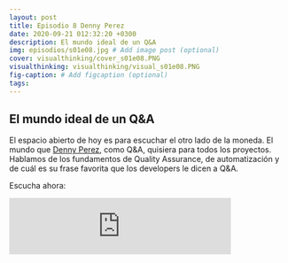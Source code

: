 ```yaml
---
layout: post
title: Episodio 8 Denny Perez
date: 2020-09-21 012:32:20 +0300
description: El mundo ideal de un Q&A
img: episodios/s01e08.jpg # Add image post (optional)
cover: visualthinking/cover_s01e08.PNG
visualthinking: visualthinking/visual_s01e08.PNG
fig-caption: # Add figcaption (optional)
tags:
---
```


## El mundo ideal de un Q&A

El espacio abierto de hoy es para escuchar el otro lado de la moneda. El mundo que [Denny Perez](https://twitter.com/dennyperez18), como Q&A, quisiera para todos los proyectos. Hablamos de los fundamentos de Quality Assurance, de automatización y de cuál es su frase favorita que los developers le dicen a Q&A. 

Escucha ahora:

<iframe src="https://anchor.fm/espaciosabiertos/embed/episodes/El-mundo-ideal-de-un-QA-ejvnno" height="102px" width="400px" frameborder="0" scrolling="no"></iframe>
